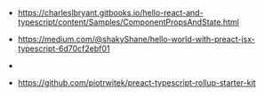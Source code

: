* https://charleslbryant.gitbooks.io/hello-react-and-typescript/content/Samples/ComponentPropsAndState.html

* https://medium.com/@shakyShane/hello-world-with-preact-jsx-typescript-6d70cf2ebf01
*

* https://github.com/piotrwitek/preact-typescript-rollup-starter-kit
